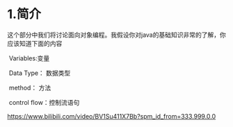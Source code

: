 # 1.简介



​		这个部分中我们将讨论面向对象编程。我假设你对java的基础知识非常的了解，你应该知道下面的内容

​		Variables:变量

​		Data Type： 数据类型

​		method： 方法

​		control flow：控制流语句





https://www.bilibili.com/video/BV1Su411X7Bb?spm_id_from=333.999.0.0







































